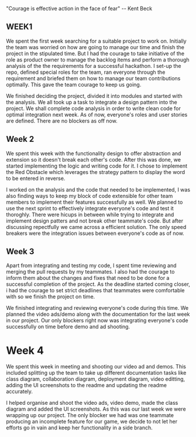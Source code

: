 "Courage is effective action in the face of fear" -- Kent Beck

## WEEK1
We spent the first week searching for a suitable project to work on. Initially the team was worried on how are going to manage our time and finish the project in the stipulated time. But I had the courage to take initiative of the role as product owner to manage the backlog items and perform a thorough analysis of the the requirements for a successful hackathon. I set-up the repo, defined special roles for the team, ran everyone through the requirement and briefed them on how to manage our team contributions optimally. This gave the team courage to keep us going.

We finished deciding the project, divided it into modules and started with the analysis.
We all took up a task to integrate a design pattern into the project. We shall complete code analysis in order to write clean code for optimal integration next week.
As of now, everyone's roles and user stories are defined. There are no blockers as off now.

## Week 2

We spent this week with the functionality design to offer abstraction and extension so it doesn't break each other's code. After this was done, we started implementing the logic and writing code for it. I chose to implement the Red Obstacle which leverages the strategy pattern to display the word to be entered in reverse.

I worked on the analysis and the code that needed to be implemented, I was also finding ways to keep my block of code extensible for other team members to implement their features successfully as well.
We planned to use the next sprint to effectively integrate everyone's code and test it thoroghly.
There were hicups in between while trying to integrate and implement design patters and not break other teammate's code. But after discussing repectfully we came across a efficient solution. The only speed breakers were the integration issues between everyone's code as of now.

## Week 3

Apart from integrating and testing my code, I spent time reviewing and merging the pull requests by my teammates. I also had the courage to inform them about the changes and fixes that need to be done for a successful completion of the project. As the deadline started coming closer, i had the courage to set strict deadlines that teammates were comfortable with so we finish the project on time. 

We finished integrating and reviewing everyone's code during this time.
We planned the video ads/demo along with the documentation for the last week in our project.
Our only blockers right now was integrating everyone's code successfully on time before demo and ad shooting.

# Week 4

We spent this week in meeting and shooting our video ad and demos. This included splitting up the team to take up different documentation tasks like class diagram, collaboration diagram, deployment diagram, video editting, adding the UI screenshots to the readme and updating the readme accurately.

I helped organise and shoot the video ads, video demo, made the class diagram and added the UI screenshots.
As this was our last week we were wrapping up our project.
The only blocker we had was one teammate producing an incomplete feature for our game, we decide to not let her efforts go in vain and keep her functionality in a side branch.